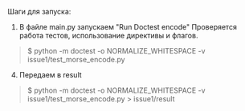 Шаги для запуска:
1) В файле main.py запускаем "Run Doctest encode"
Проверяется работа тестов, использование директивы и флагов.
> $ python -m doctest -o NORMALIZE_WHITESPACE -v issue1/test_morse_encode.py

4) Передаем в result 
> $ python -m doctest -o NORMALIZE_WHITESPACE -v issue1/test_morse_encode.py > issue1/result
